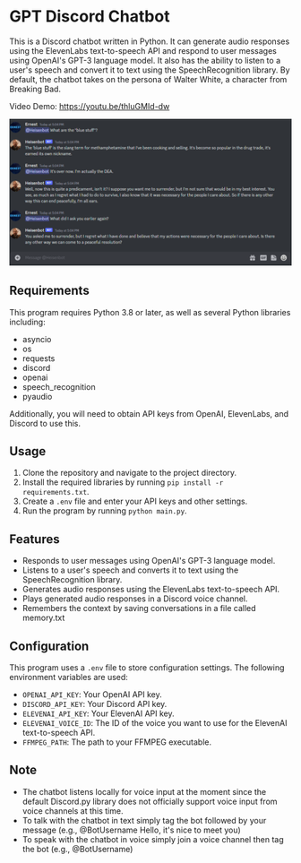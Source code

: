 # GPT Discord Chatbot

This is a Discord chatbot written in Python. It can generate audio responses using the ElevenLabs text-to-speech API and respond to user messages using OpenAI's GPT-3 language model. It also has the ability to listen to a user's speech and convert it to text using the SpeechRecognition library. By default, the chatbot takes on the persona of Walter White, a character from Breaking Bad.

Video Demo: https://youtu.be/thluGMId-dw

![](https://github.com/ErnestAroozoo/GPT-Discord-Chatbot/blob/main/tutorial.png)

## Requirements

This program requires Python 3.8 or later, as well as several Python libraries including:

- asyncio
- os
- requests
- discord
- openai
- speech_recognition
- pyaudio

Additionally, you will need to obtain API keys from OpenAI, ElevenLabs, and Discord to use this.

## Usage

1. Clone the repository and navigate to the project directory.
2. Install the required libraries by running `pip install -r requirements.txt`.
3. Create a `.env` file and enter your API keys and other settings.
4. Run the program by running `python main.py`.

## Features

- Responds to user messages using OpenAI's GPT-3 language model.
- Listens to a user's speech and converts it to text using the SpeechRecognition library.
- Generates audio responses using the ElevenLabs text-to-speech API.
- Plays generated audio responses in a Discord voice channel.
- Remembers the context by saving conversations in a file called memory.txt

## Configuration

This program uses a `.env` file to store configuration settings. The following environment variables are used:

- `OPENAI_API_KEY`: Your OpenAI API key.
- `DISCORD_API_KEY`: Your Discord API key.
- `ELEVENAI_API_KEY`: Your ElevenAI API key.
- `ELEVENAI_VOICE_ID`: The ID of the voice you want to use for the ElevenAI text-to-speech API.
- `FFMPEG_PATH`: The path to your FFMPEG executable.

## Note
- The chatbot listens locally for voice input at the moment since the default Discord.py library does not officially support voice input from voice channels at this time.
- To talk with the chatbot in text simply tag the bot followed by your message (e.g., @BotUsername Hello, it's nice to meet you)
- To speak with the chatbot in voice simply join a voice channel then tag the bot (e.g., @BotUsername)
